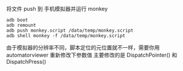 将文件 push 到 手机模拟器并运行 monkey
```
adb boot
adb remount
adb push monkey.script /data/temp/monkey.script
adb shell monkey -f /data/temp/monkey.script
```

由于模拟器的分辨率不同，脚本定位的元位置就不一样，需要你用 automatorviewer 重新修改下参数值
主要修改的是 DispatchPointer() 和 DispatchPress()